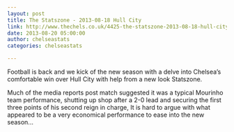 ```yaml
---
layout: post
title: The Statszone - 2013-08-18 Hull City
link: http://www.thechels.co.uk/4425-the-statszone-2013-08-18-hull-city/
date: 2013-08-20 05:00:00
author: chelseastats
categories: chelseastats

---
```


Football is back and we kick of the new season with a delve into Chelsea’s comfortable win over Hull City with help from a new look Statszone.

Much of the media reports post match suggested it was a typical Mourinho team performance, shutting up shop after a 2-0 lead and securing the first three points of his second reign in charge, It is hard to argue with what appeared to be a very economical performance to ease into the new season...